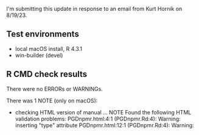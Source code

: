 I'm submitting this update in response to an email from Kurt Hornik on 8/19/23.

## Test environments
* local macOS install, R 4.3.1
* win-builder (devel)

## R CMD check results
There were no ERRORs or WARNINGs. 

There was 1 NOTE (only on macOS):

* checking HTML version of manual ... NOTE
Found the following HTML validation problems:
PGDnpmr.html:4:1 (PGDnpmr.Rd:4): Warning: <link> inserting "type" attribute
PGDnpmr.html:12:1 (PGDnpmr.Rd:4): Warning: <script> proprietary attribute "onload"
PGDnpmr.html:12:1 (PGDnpmr.Rd:4): Warning: <script> inserting "type" attribute
...
prox.html:38:1 (prox.Rd:16): Warning: <table> lacks "summary" attribute

(with many more that I've not included)

I'm confused about why I'm seeing this note and how I could fix it. I found this email thread from May of last year: https://stat.ethz.ch/pipermail/r-sig-mac/2022-May/014443.html which makes me think it may not be my fault.